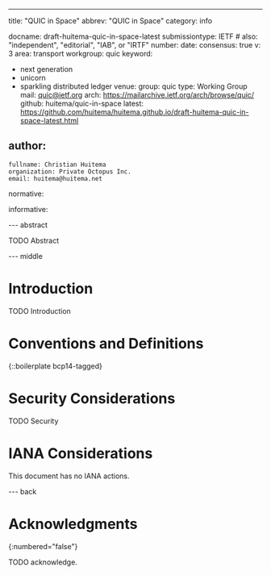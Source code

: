 ---
title: "QUIC in Space"
abbrev: "QUIC in Space"
category: info

docname: draft-huitema-quic-in-space-latest
submissiontype: IETF  # also: "independent", "editorial", "IAB", or "IRTF"
number:
date:
consensus: true
v: 3
area: transport
workgroup: quic
keyword:
 - next generation
 - unicorn
 - sparkling distributed ledger
venue:
  group: quic
  type: Working Group
  mail: quic@ietf.org
  arch: https://mailarchive.ietf.org/arch/browse/quic/
  github: huitema/quic-in-space
  latest: https://github.com/huitema/huitema.github.io/draft-huitema-quic-in-space-latest.html

author:
 -
    fullname: Christian Huitema
    organization: Private Octopus Inc.
    email: huitema@huitema.net

normative:

informative:


--- abstract

TODO Abstract


--- middle

# Introduction

TODO Introduction


# Conventions and Definitions

{::boilerplate bcp14-tagged}


# Security Considerations

TODO Security


# IANA Considerations

This document has no IANA actions.


--- back

# Acknowledgments
{:numbered="false"}

TODO acknowledge.
